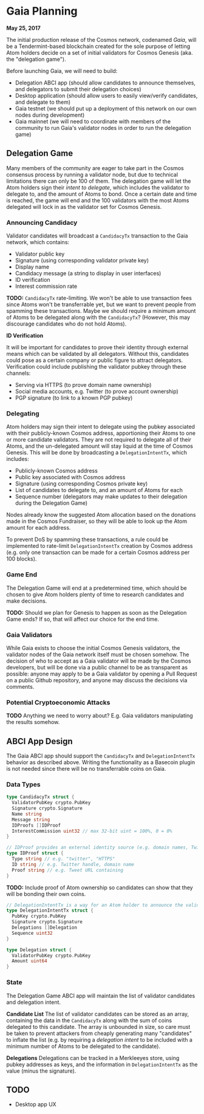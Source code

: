 # Gaia Planning

**May 25, 2017**

The initial production release of the Cosmos network, codenamed *Gaia*, will be a Tendermint-based blockchain created for the sole purpose of letting Atom holders decide on a set of initial validators for Cosmos Genesis (aka. the "delegation game").

Before launching Gaia, we will need to build:
- Delegation ABCI app (should allow candidates to announce themselves, and delegators to submit their delegation choices)
- Desktop application (should allow users to easily view/verify candidates, and delegate to them)
- Gaia testnet (we should put up a deployment of this network on our own nodes during development)
- Gaia mainnet (we will need to coordinate with members of the community to run Gaia's validator nodes in order to run the delegation game)

## Delegation Game

Many members of the community are eager to take part in the Cosmos consensus process by running a validator node, but due to technical limitations there can only be 100 of them. The delegation game will let the Atom holders sign their *intent to delegate*, which includes the validator to delegate to, and the amount of Atoms to bond. Once a certain date and time is reached, the game will end and the 100 validators with the most Atoms delegated will lock in as the validator set for Cosmos Genesis.

### Announcing Candidacy

Validator candidates will broadcast a `CandidacyTx` transaction to the Gaia network, which contains:
- Validator public key
- Signature (using corresponding validator private key)
- Display name
- Candidacy message (a string to display in user interfaces)
- ID verification
- Interest commission rate

**TODO:** `CandidacyTx` rate-limiting. We won't be able to use transaction fees since Atoms won't be transferrable yet, but we want to prevent people from spamming these transactions. Maybe we should require a minimum amount of Atoms to be delegated along with the `CandidacyTx`? (However, this may discourage candidates who do not hold Atoms).

**ID Verification**

It will be important for candidates to prove their identity through external means which can be validated by all delegators. Without this, candidates could pose as a certain company or public figure to attract delegators. Verification could include publishing the validator pubkey through these channels:
- Serving via HTTPS (to prove domain name ownership)
- Social media accounts, e.g. Twitter (to prove account ownership)
- PGP signature (to link to a known PGP pubkey)

### Delegating

Atom holders may sign their intent to delegate using the pubkey associated with their publicly-known Cosmos address, apportioning their Atoms to one or more candidate validators. They are not required to delegate all of their Atoms, and the un-delegated amount will stay liquid at the time of Cosmos Genesis. This will be done by broadcasting a `DelegationIntentTx`, which includes:
- Publicly-known Cosmos address
- Public key associated with Cosmos address
- Signature (using corresponding Cosmos private key)
- List of candidates to delegate to, and an amount of Atoms for each
- Sequence number (delegators may make updates to their delegation during the Delegation Game)

Nodes already know the suggested Atom allocation based on the donations made in the Cosmos Fundraiser, so they will be able to look up the Atom amount for each address.

To prevent DoS by spamming these transactions, a rule could be implemented to rate-limit `DelegationIntentTx` creation by Cosmos address (e.g. only one transaction can be made for a certain Cosmos address per 100 blocks).

### Game End

The Delegation Game will end at a predetermined time, which should be chosen to give Atom holders plenty of time to research candidates and make decisions.

**TODO:** Should we plan for Genesis to happen as soon as the Delegation Game ends? If so, that will affect our choice for the end time.

### Gaia Validators

While Gaia exists to choose the initial Cosmos Genesis validators, the validator nodes of the Gaia network itself must be chosen somehow. The decision of who to accept as a Gaia validator will be made by the Cosmos developers, but will be done via a public channel to be as transparent as possible: anyone may apply to be a Gaia validator by opening a Pull Request on a public Github repository, and anyone may discuss the decisions via comments.

### Potential Cryptoeconomic Attacks

**TODO** Anything we need to worry about? E.g. Gaia validators manipulating the results somehow.

## ABCI App Design

The Gaia ABCI app should support the `CandidacyTx` and `DelegationIntentTx` behavior as described above. Writing the functionality as a Basecoin plugin is not needed since there will be no transferrable coins on Gaia.

### Data Types

```go
type CandidacyTx struct {
  ValidatorPubKey crypto.PubKey
  Signature crypto.Signature
  Name string
  Message string
  IDProofs []IDProof
  InterestCommission uint32 // max 32-bit uint = 100%, 0 = 0%
}

// IDProof provides an external identity source (e.g. domain names, Twitter, Estonian e-citizenship), and a link to proof of ownership of that ID.
type IDProof struct {
  Type string // e.g. "twitter", "HTTPS"
  ID string // e.g. Twitter handle, domain name
  Proof string // e.g. Tweet URL containing
}
```

**TODO:** Include proof of Atom ownership so candidates can show that they will be bonding their own coins.

```go
// DelegationIntentTx is a way for an Atom holder to announce the validator delegations they would like to make. Once Gaia ends, the last state of delegations will be bonded on the Genesis chain.
type DelegationIntentTx struct {
  PubKey crypto.PubKey
  Signature crypto.Signature
  Delegations []Delegation
  Sequence uint32
}

type Delegation struct {
  ValidatorPubKey crypto.PubKey
  Amount uint64
}
```

### State

The Delegation Game ABCI app will maintain the list of validator candidates and delegation intent.

**Candidate List**
The list of validator candidates can be stored as an array, containing the data in the `CandidacyTx` along with the sum of coins delegated to this candidate. The array is unbounded in size, so care must be taken to prevent attackers from cheaply generating many "candidates" to inflate the list (e.g. by requiring a *delegation intent* to be included with a minimum number of Atoms to be delegated to the candidate).

**Delegations**
Delegations can be tracked in a Merkleeyes store, using pubkey addresses as keys, and the information in `DelegationIntentTx` as the value (minus the signature).

## TODO
- Desktop app UX
